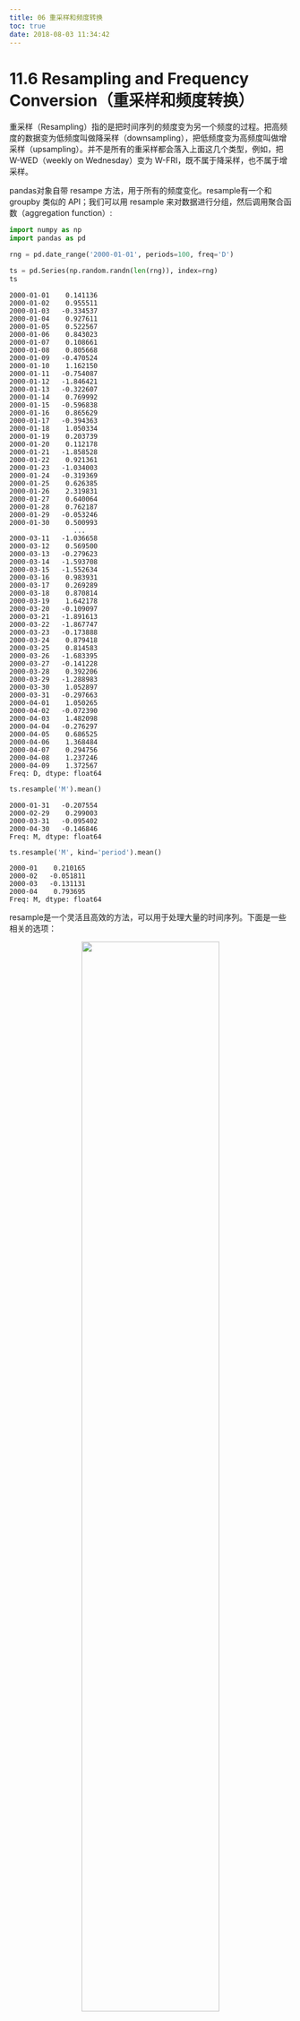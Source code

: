 ```yaml
---
title: 06 重采样和频度转换
toc: true
date: 2018-08-03 11:34:42
---
```


# 11.6 Resampling and Frequency Conversion（重采样和频度转换）

重采样（Resampling）指的是把时间序列的频度变为另一个频度的过程。把高频度的数据变为低频度叫做降采样（downsampling），把低频度变为高频度叫做增采样（upsampling）。并不是所有的重采样都会落入上面这几个类型，例如，把 W-WED（weekly on Wednesday）变为 W-FRI，既不属于降采样，也不属于增采样。

pandas对象自带 resampe 方法，用于所有的频度变化。resample有一个和 groupby 类似的 API；我们可以用 resample 来对数据进行分组，然后调用聚合函数（aggregation function）:


```Python
import numpy as np
import pandas as pd
```


```Python
rng = pd.date_range('2000-01-01', periods=100, freq='D')
```


```Python
ts = pd.Series(np.random.randn(len(rng)), index=rng)
ts
```




    2000-01-01    0.141136
    2000-01-02    0.955511
    2000-01-03   -0.334537
    2000-01-04    0.927611
    2000-01-05    0.522567
    2000-01-06    0.843023
    2000-01-07    0.108661
    2000-01-08    0.805668
    2000-01-09   -0.470524
    2000-01-10    1.162150
    2000-01-11   -0.754087
    2000-01-12   -1.846421
    2000-01-13   -0.322607
    2000-01-14    0.769992
    2000-01-15   -0.596838
    2000-01-16    0.865629
    2000-01-17   -0.394363
    2000-01-18    1.050334
    2000-01-19    0.203739
    2000-01-20    0.112178
    2000-01-21   -1.858528
    2000-01-22    0.921361
    2000-01-23   -1.034003
    2000-01-24   -0.319369
    2000-01-25    0.626385
    2000-01-26    2.319831
    2000-01-27    0.640064
    2000-01-28    0.762187
    2000-01-29   -0.053246
    2000-01-30    0.500993
                    ...
    2000-03-11   -1.036658
    2000-03-12    0.569500
    2000-03-13   -0.279623
    2000-03-14   -1.593708
    2000-03-15   -1.552634
    2000-03-16    0.983931
    2000-03-17    0.269289
    2000-03-18    0.870814
    2000-03-19    1.642178
    2000-03-20   -0.109097
    2000-03-21   -1.891613
    2000-03-22   -1.867747
    2000-03-23   -0.173888
    2000-03-24    0.879418
    2000-03-25    0.814583
    2000-03-26   -1.683395
    2000-03-27   -0.141228
    2000-03-28    0.392206
    2000-03-29   -1.288983
    2000-03-30    1.052897
    2000-03-31   -0.297663
    2000-04-01    1.050265
    2000-04-02   -0.072390
    2000-04-03    1.482098
    2000-04-04   -0.276297
    2000-04-05    0.686525
    2000-04-06    1.368484
    2000-04-07    0.294756
    2000-04-08    1.237246
    2000-04-09    1.372567
    Freq: D, dtype: float64




```Python
ts.resample('M').mean()
```




    2000-01-31   -0.207554
    2000-02-29    0.299003
    2000-03-31   -0.095402
    2000-04-30   -0.146846
    Freq: M, dtype: float64




```Python
ts.resample('M', kind='period').mean()
```




    2000-01    0.210165
    2000-02   -0.051811
    2000-03   -0.131131
    2000-04    0.793695
    Freq: M, dtype: float64



resample是一个灵活且高效的方法，可以用于处理大量的时间序列。下面是一些相关的选项：

<p align="center">
    <img width="70%" height="70%" src="http://images.iterate.site/blog/image/180803/LHm0CLe703.png?imageslim">
</p>

# 1 Downsampling（降采样）

把数据聚合为规律、低频度是一个很普通的时间序列任务。用于处理的数据不必是有固定频度的；我们想要设定的频度会定义箱界（bin edges），根据 bin edges会把时间序列分割为多个片段，然后进行聚合。例如，转换为月度，比如'M'或'BM'，我们需要把数据以月为间隔进行切割。每一个间隔都是半开放的（half-open）；一个数据点只能属于一个间隔，所有间隔的合集，构成整个时间范围（time frame）。当使用 resample 去降采样数据的时候，有很多事情需要考虑：

- 在每个间隔里，哪一边要闭合
- 怎样对每一个聚合的 bin 贴标签，可以使用间隔的开始或结束

为了演示一下，下面用一个一分钟的数据来举例：


```Python
rng = pd.date_range('2000-01-01', periods=12, freq='T')
```


```Python
ts = pd.Series(np.arange(12), index=rng)
ts
```




    2000-01-01 00:00:00     0
    2000-01-01 00:01:00     1
    2000-01-01 00:02:00     2
    2000-01-01 00:03:00     3
    2000-01-01 00:04:00     4
    2000-01-01 00:05:00     5
    2000-01-01 00:06:00     6
    2000-01-01 00:07:00     7
    2000-01-01 00:08:00     8
    2000-01-01 00:09:00     9
    2000-01-01 00:10:00    10
    2000-01-01 00:11:00    11
    Freq: T, dtype: int64



假设我们想要按 5 分钟一个数据块来进行聚合，然后对每一个组计算总和：


```Python
ts.resample('5min', closed='right').sum()
```




    1999-12-31 23:55:00     0
    2000-01-01 00:00:00    15
    2000-01-01 00:05:00    40
    2000-01-01 00:10:00    11
    Freq: 5T, dtype: int64



我们传入的频度定义了每个 bin 的边界按 5 分钟递增。默认，bin的左边界是闭合的，所以`00:00`值是属于`00:00`到`00:05`间隔的。设定 closed='right'，会让间隔的右边闭合：


```Python
ts.resample('5min', closed='right').sum()
```




    1999-12-31 23:55:00     0
    2000-01-01 00:00:00    15
    2000-01-01 00:05:00    40
    2000-01-01 00:10:00    11
    Freq: 5T, dtype: int64



默认，每一个 bin 的左边的时间戳，会被用来作为结果里时间序列的标签。通过设置 label='right'，我们可以使用 bin 右边的时间戳来作为标签：


```Python
ts.resample('5min', closed='right', label='right').sum()
```




    2000-01-01 00:00:00     0
    2000-01-01 00:05:00    15
    2000-01-01 00:10:00    40
    2000-01-01 00:15:00    11
    Freq: 5T, dtype: int64



可以看下图方便理解：

<p align="center">
    <img width="70%" height="70%" src="http://images.iterate.site/blog/image/180803/C53e3CCkDb.png?imageslim">
</p>

最后，我们可能想要对结果的索引进行位移，比如在右边界减少一秒。想要实现的话，传递一个字符串或日期偏移给 loffset：


```Python
ts.resample('5min', closed='right',
            label='right', loffset='-1s').sum()
```




    1999-12-31 23:59:59     0
    2000-01-01 00:04:59    15
    2000-01-01 00:09:59    40
    2000-01-01 00:14:59    11
    Freq: 5T, dtype: int64



我们也可以使用 shift 方法来实现上面 loffset 的效果。

### Open-High-Low-Close (OHLC) resampling（股价图重取样）

>  Open-High-Low-Close: 开盘-盘高-盘低-收盘图；股票图；股价图

在经济界，一个比较流行的用法，是对时间序列进行聚合，计算每一个桶（bucket）里的四个值：first（open），last（close），maximum（high），minimal（low），即开盘-收盘-盘高-盘低，四个值。使用 ohlc 聚合函数可以得到这四个聚合结果：


```Python
ts.resample('5min').ohlc()
```




<div>
<table border="1" class="dataframe">
  <thead>
    <tr style="text-align: right;">
      <th></th>
      <th>open</th>
      <th>high</th>
      <th>low</th>
      <th>close</th>
    </tr>
  </thead>
  <tbody>
    <tr>
      <th>2000-01-01 00:00:00</th>
      <td>0</td>
      <td>4</td>
      <td>0</td>
      <td>4</td>
    </tr>
    <tr>
      <th>2000-01-01 00:05:00</th>
      <td>5</td>
      <td>9</td>
      <td>5</td>
      <td>9</td>
    </tr>
    <tr>
      <th>2000-01-01 00:10:00</th>
      <td>10</td>
      <td>11</td>
      <td>10</td>
      <td>11</td>
    </tr>
  </tbody>
</table>
</div>



# 2 Upsampling and Interpolation（增采样和插值）

把一个低频度转换为高频度，是不需要进行聚合的。下面是一个有周数据的 DataFrame：


```Python
frame = pd.DataFrame(np.random.randn(2, 4),
                     index=pd.date_range('1/1/2000', periods=2,
                                         freq='W-WED'),
                     columns=['Colorado', 'Texas', 'New York', 'Ohio'])
frame
```




<div>
<table border="1" class="dataframe">
  <thead>
    <tr style="text-align: right;">
      <th></th>
      <th>Colorado</th>
      <th>Texas</th>
      <th>New York</th>
      <th>Ohio</th>
    </tr>
  </thead>
  <tbody>
    <tr>
      <th>2000-01-05</th>
      <td>0.138355</td>
      <td>1.881517</td>
      <td>0.655367</td>
      <td>1.496932</td>
    </tr>
    <tr>
      <th>2000-01-12</th>
      <td>-1.125212</td>
      <td>-0.824337</td>
      <td>0.803721</td>
      <td>-0.672660</td>
    </tr>
  </tbody>
</table>
</div>



当我们对这个数据进行聚合的的时候，每个组只有一个值，以及 gap（间隔）之间的缺失值。在不使用任何聚合函数的情况下，我们使用 asfreq 方法将其转换为高频度：


```Python
df_daily = frame.resample('D').asfreq()
df_daily
```




<div>
<table border="1" class="dataframe">
  <thead>
    <tr style="text-align: right;">
      <th></th>
      <th>Colorado</th>
      <th>Texas</th>
      <th>New York</th>
      <th>Ohio</th>
    </tr>
  </thead>
  <tbody>
    <tr>
      <th>2000-01-05</th>
      <td>0.138355</td>
      <td>1.881517</td>
      <td>0.655367</td>
      <td>1.496932</td>
    </tr>
    <tr>
      <th>2000-01-06</th>
      <td>NaN</td>
      <td>NaN</td>
      <td>NaN</td>
      <td>NaN</td>
    </tr>
    <tr>
      <th>2000-01-07</th>
      <td>NaN</td>
      <td>NaN</td>
      <td>NaN</td>
      <td>NaN</td>
    </tr>
    <tr>
      <th>2000-01-08</th>
      <td>NaN</td>
      <td>NaN</td>
      <td>NaN</td>
      <td>NaN</td>
    </tr>
    <tr>
      <th>2000-01-09</th>
      <td>NaN</td>
      <td>NaN</td>
      <td>NaN</td>
      <td>NaN</td>
    </tr>
    <tr>
      <th>2000-01-10</th>
      <td>NaN</td>
      <td>NaN</td>
      <td>NaN</td>
      <td>NaN</td>
    </tr>
    <tr>
      <th>2000-01-11</th>
      <td>NaN</td>
      <td>NaN</td>
      <td>NaN</td>
      <td>NaN</td>
    </tr>
    <tr>
      <th>2000-01-12</th>
      <td>-1.125212</td>
      <td>-0.824337</td>
      <td>0.803721</td>
      <td>-0.672660</td>
    </tr>
  </tbody>
</table>
</div>



假设我们想要用每周的值来填写非周三的部分。这种方法叫做填充（filling）或插值（interpolation），可以使用 fillna 或 reindex 方法来实现重采样：


```Python
frame.resample('D').ffill()
```




<div>
<table border="1" class="dataframe">
  <thead>
    <tr style="text-align: right;">
      <th></th>
      <th>Colorado</th>
      <th>Texas</th>
      <th>New York</th>
      <th>Ohio</th>
    </tr>
  </thead>
  <tbody>
    <tr>
      <th>2000-01-05</th>
      <td>0.138355</td>
      <td>1.881517</td>
      <td>0.655367</td>
      <td>1.496932</td>
    </tr>
    <tr>
      <th>2000-01-06</th>
      <td>0.138355</td>
      <td>1.881517</td>
      <td>0.655367</td>
      <td>1.496932</td>
    </tr>
    <tr>
      <th>2000-01-07</th>
      <td>0.138355</td>
      <td>1.881517</td>
      <td>0.655367</td>
      <td>1.496932</td>
    </tr>
    <tr>
      <th>2000-01-08</th>
      <td>0.138355</td>
      <td>1.881517</td>
      <td>0.655367</td>
      <td>1.496932</td>
    </tr>
    <tr>
      <th>2000-01-09</th>
      <td>0.138355</td>
      <td>1.881517</td>
      <td>0.655367</td>
      <td>1.496932</td>
    </tr>
    <tr>
      <th>2000-01-10</th>
      <td>0.138355</td>
      <td>1.881517</td>
      <td>0.655367</td>
      <td>1.496932</td>
    </tr>
    <tr>
      <th>2000-01-11</th>
      <td>0.138355</td>
      <td>1.881517</td>
      <td>0.655367</td>
      <td>1.496932</td>
    </tr>
    <tr>
      <th>2000-01-12</th>
      <td>-1.125212</td>
      <td>-0.824337</td>
      <td>0.803721</td>
      <td>-0.672660</td>
    </tr>
  </tbody>
</table>
</div>



我们可以选择只对一部分的周期进行填写：


```Python
frame.resample('D').ffill(limit=2)
```




<div>
<table border="1" class="dataframe">
  <thead>
    <tr style="text-align: right;">
      <th></th>
      <th>Colorado</th>
      <th>Texas</th>
      <th>New York</th>
      <th>Ohio</th>
    </tr>
  </thead>
  <tbody>
    <tr>
      <th>2000-01-05</th>
      <td>0.138355</td>
      <td>1.881517</td>
      <td>0.655367</td>
      <td>1.496932</td>
    </tr>
    <tr>
      <th>2000-01-06</th>
      <td>0.138355</td>
      <td>1.881517</td>
      <td>0.655367</td>
      <td>1.496932</td>
    </tr>
    <tr>
      <th>2000-01-07</th>
      <td>0.138355</td>
      <td>1.881517</td>
      <td>0.655367</td>
      <td>1.496932</td>
    </tr>
    <tr>
      <th>2000-01-08</th>
      <td>NaN</td>
      <td>NaN</td>
      <td>NaN</td>
      <td>NaN</td>
    </tr>
    <tr>
      <th>2000-01-09</th>
      <td>NaN</td>
      <td>NaN</td>
      <td>NaN</td>
      <td>NaN</td>
    </tr>
    <tr>
      <th>2000-01-10</th>
      <td>NaN</td>
      <td>NaN</td>
      <td>NaN</td>
      <td>NaN</td>
    </tr>
    <tr>
      <th>2000-01-11</th>
      <td>NaN</td>
      <td>NaN</td>
      <td>NaN</td>
      <td>NaN</td>
    </tr>
    <tr>
      <th>2000-01-12</th>
      <td>-1.125212</td>
      <td>-0.824337</td>
      <td>0.803721</td>
      <td>-0.672660</td>
    </tr>
  </tbody>
</table>
</div>



注意，新的日期索引不能与旧的有重叠：


```Python
frame.resample('W-THU').ffill()
```




<div>
<table border="1" class="dataframe">
  <thead>
    <tr style="text-align: right;">
      <th></th>
      <th>Colorado</th>
      <th>Texas</th>
      <th>New York</th>
      <th>Ohio</th>
    </tr>
  </thead>
  <tbody>
    <tr>
      <th>2000-01-06</th>
      <td>0.138355</td>
      <td>1.881517</td>
      <td>0.655367</td>
      <td>1.496932</td>
    </tr>
    <tr>
      <th>2000-01-13</th>
      <td>-1.125212</td>
      <td>-0.824337</td>
      <td>0.803721</td>
      <td>-0.672660</td>
    </tr>
  </tbody>
</table>
</div>



# 3 Resampling with Periods（对周期进行重采样）

对周期的索引进行重采样的过程，与之前时间戳的方法相似：


```Python
frame = pd.DataFrame(np.random.randn(24, 4),
                     index=pd.period_range('1-2000', '12-2001',
                                           freq='M'),
                     columns=['Colorado', 'Texas', 'New York', 'Ohio'])
frame[:5]
```




<div>
<table border="1" class="dataframe">
  <thead>
    <tr style="text-align: right;">
      <th></th>
      <th>Colorado</th>
      <th>Texas</th>
      <th>New York</th>
      <th>Ohio</th>
    </tr>
  </thead>
  <tbody>
    <tr>
      <th>2000-01</th>
      <td>1.451095</td>
      <td>0.236027</td>
      <td>-1.114785</td>
      <td>1.245450</td>
    </tr>
    <tr>
      <th>2000-02</th>
      <td>1.720449</td>
      <td>-0.724853</td>
      <td>-1.870676</td>
      <td>1.089338</td>
    </tr>
    <tr>
      <th>2000-03</th>
      <td>0.411774</td>
      <td>-0.785979</td>
      <td>1.749024</td>
      <td>0.164739</td>
    </tr>
    <tr>
      <th>2000-04</th>
      <td>-1.549051</td>
      <td>-0.050722</td>
      <td>0.002775</td>
      <td>-1.606657</td>
    </tr>
    <tr>
      <th>2000-05</th>
      <td>1.011998</td>
      <td>0.149377</td>
      <td>-1.608262</td>
      <td>0.992927</td>
    </tr>
  </tbody>
</table>
</div>




```Python
annual_frame = frame.resample('A-DEC').mean()
annual_frame
```




<div>
<table border="1" class="dataframe">
  <thead>
    <tr style="text-align: right;">
      <th></th>
      <th>Colorado</th>
      <th>Texas</th>
      <th>New York</th>
      <th>Ohio</th>
    </tr>
  </thead>
  <tbody>
    <tr>
      <th>2000</th>
      <td>0.208662</td>
      <td>-0.109971</td>
      <td>-0.233464</td>
      <td>0.138465</td>
    </tr>
    <tr>
      <th>2001</th>
      <td>-0.401946</td>
      <td>0.368050</td>
      <td>-0.209196</td>
      <td>-0.155851</td>
    </tr>
  </tbody>
</table>
</div>



增采样需要考虑的要多一些，比如在重采样前，选择哪一个时间跨度作为结束，就像 asfreq 方法那样。convertion参数默认是'start'，但也能用'end'：


```Python
# Q-DEC: Quarterly, year ending in December
annual_frame.resample('Q-DEC').ffill()
```




<div>
<table border="1" class="dataframe">
  <thead>
    <tr style="text-align: right;">
      <th></th>
      <th>Colorado</th>
      <th>Texas</th>
      <th>New York</th>
      <th>Ohio</th>
    </tr>
  </thead>
  <tbody>
    <tr>
      <th>2000Q1</th>
      <td>0.208662</td>
      <td>-0.109971</td>
      <td>-0.233464</td>
      <td>0.138465</td>
    </tr>
    <tr>
      <th>2000Q2</th>
      <td>0.208662</td>
      <td>-0.109971</td>
      <td>-0.233464</td>
      <td>0.138465</td>
    </tr>
    <tr>
      <th>2000Q3</th>
      <td>0.208662</td>
      <td>-0.109971</td>
      <td>-0.233464</td>
      <td>0.138465</td>
    </tr>
    <tr>
      <th>2000Q4</th>
      <td>0.208662</td>
      <td>-0.109971</td>
      <td>-0.233464</td>
      <td>0.138465</td>
    </tr>
    <tr>
      <th>2001Q1</th>
      <td>-0.401946</td>
      <td>0.368050</td>
      <td>-0.209196</td>
      <td>-0.155851</td>
    </tr>
    <tr>
      <th>2001Q2</th>
      <td>-0.401946</td>
      <td>0.368050</td>
      <td>-0.209196</td>
      <td>-0.155851</td>
    </tr>
    <tr>
      <th>2001Q3</th>
      <td>-0.401946</td>
      <td>0.368050</td>
      <td>-0.209196</td>
      <td>-0.155851</td>
    </tr>
    <tr>
      <th>2001Q4</th>
      <td>-0.401946</td>
      <td>0.368050</td>
      <td>-0.209196</td>
      <td>-0.155851</td>
    </tr>
  </tbody>
</table>
</div>




```Python
annual_frame.resample('Q-DEC', convention='end').ffill()
```




<div>
<table border="1" class="dataframe">
  <thead>
    <tr style="text-align: right;">
      <th></th>
      <th>Colorado</th>
      <th>Texas</th>
      <th>New York</th>
      <th>Ohio</th>
    </tr>
  </thead>
  <tbody>
    <tr>
      <th>2000Q4</th>
      <td>0.208662</td>
      <td>-0.109971</td>
      <td>-0.233464</td>
      <td>0.138465</td>
    </tr>
    <tr>
      <th>2001Q1</th>
      <td>0.208662</td>
      <td>-0.109971</td>
      <td>-0.233464</td>
      <td>0.138465</td>
    </tr>
    <tr>
      <th>2001Q2</th>
      <td>0.208662</td>
      <td>-0.109971</td>
      <td>-0.233464</td>
      <td>0.138465</td>
    </tr>
    <tr>
      <th>2001Q3</th>
      <td>0.208662</td>
      <td>-0.109971</td>
      <td>-0.233464</td>
      <td>0.138465</td>
    </tr>
    <tr>
      <th>2001Q4</th>
      <td>-0.401946</td>
      <td>0.368050</td>
      <td>-0.209196</td>
      <td>-0.155851</td>
    </tr>
  </tbody>
</table>
</div>



增采样和降采样的规则更严格一些：

- 降采样中，目标频度必须是原频度的子周期（subperiod）
- 增采样中，目标频度必须是原频度的母周期（superperiod）

如果不满足上面的规则，会报错。主要会影响到季度，年度，周度频度；例如，用 Q-MAR定义的时间跨度只与 A-MAR, A-JUN, A-SEP, A-DEC进行对齐（line up with）：


```Python
annual_frame.resample('Q-MAR').ffill()
```




<div>
<table border="1" class="dataframe">
  <thead>
    <tr style="text-align: right;">
      <th></th>
      <th>Colorado</th>
      <th>Texas</th>
      <th>New York</th>
      <th>Ohio</th>
    </tr>
  </thead>
  <tbody>
    <tr>
      <th>2000Q4</th>
      <td>0.208662</td>
      <td>-0.109971</td>
      <td>-0.233464</td>
      <td>0.138465</td>
    </tr>
    <tr>
      <th>2001Q1</th>
      <td>0.208662</td>
      <td>-0.109971</td>
      <td>-0.233464</td>
      <td>0.138465</td>
    </tr>
    <tr>
      <th>2001Q2</th>
      <td>0.208662</td>
      <td>-0.109971</td>
      <td>-0.233464</td>
      <td>0.138465</td>
    </tr>
    <tr>
      <th>2001Q3</th>
      <td>0.208662</td>
      <td>-0.109971</td>
      <td>-0.233464</td>
      <td>0.138465</td>
    </tr>
    <tr>
      <th>2001Q4</th>
      <td>-0.401946</td>
      <td>0.368050</td>
      <td>-0.209196</td>
      <td>-0.155851</td>
    </tr>
    <tr>
      <th>2002Q1</th>
      <td>-0.401946</td>
      <td>0.368050</td>
      <td>-0.209196</td>
      <td>-0.155851</td>
    </tr>
    <tr>
      <th>2002Q2</th>
      <td>-0.401946</td>
      <td>0.368050</td>
      <td>-0.209196</td>
      <td>-0.155851</td>
    </tr>
    <tr>
      <th>2002Q3</th>
      <td>-0.401946</td>
      <td>0.368050</td>
      <td>-0.209196</td>
      <td>-0.155851</td>
    </tr>
  </tbody>
</table>
</div>
